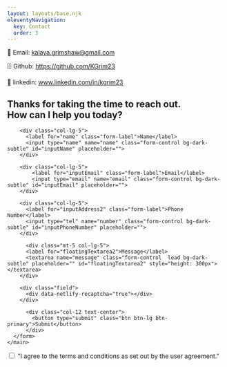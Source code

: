 ```yaml
---
layout: layouts/base.njk
eleventyNavigation:
  key: Contact
  order: 3
---
```


📧 Email: kalaya.grimshaw@gmail.com

🗄️ Github: https://github.com/KGrim23

🚦 linkedin: www.linkedin.com/in/kgrim23


<section><h1 class="text-center mt-5">Thanks for taking the time to reach out. <br> How can I help you today?</h1></section>

  <main class="container mt-0">
    <form name="contact" method="POST" data-netlify="true" class="row g-1 mt-0 mb-md-5">
    
        <div class="col-lg-5">
          <label for="name" class="form-label">Name</label>
          <input type="name" name="name" class="form-control bg-dark-subtle" id="inputName" placeholder="">
        </div>

        <div class="col-lg-5">
            <label for="inputEmail" class="form-label">Email</label>
            <input type="email" name="email" class="form-control bg-dark-subtle" id="inputEmail" placeholder="">
        </div>

        <div class="col-lg-5">
          <label for="inputAddress2" class="form-label">Phone Number</label>
          <input type="tel" name="number" class="form-control bg-dark-subtle" id="inputPhoneNumber" placeholder="">
        </div>

          <div class="mt-5 col-lg-5">
          <label for="floatingTextarea2">Message</label>
          <textarea name="message" class="form-control  lead bg-dark-subtle" placeholder="" id="floatingTextarea2" style="height: 300px"></textarea>
        </div>
        
        <div class="field">
          <div data-netlify-recaptcha="true"></div>
        </div>

          <div class="col-12 text-center">
            <button type="submit" class="btn btn-lg btn-primary">Submit</button>
          </div>
      </form>
    </main>
  <input type="checkbox" required>
    "I agree to the terms and conditions as set out by the user agreement."
  </input>